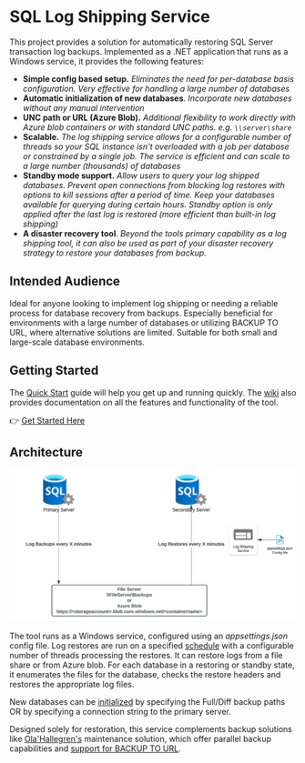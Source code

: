 # SQL Log Shipping Service 

This project provides a solution for automatically restoring SQL Server transaction log backups. Implemented as a .NET application that runs as a Windows service, it provides the following features:

* **Simple config based setup.** *Eliminates the need for per-database basis configuration.  Very effective for handling a large number of databases*
* **Automatic initialization of new databases**. *Incorporate new databases without any manual intervention*
* **UNC path or URL (Azure Blob).** *Additional flexibility to work directly with Azure blob containers or with standard UNC paths.  e.g. `\\server\share`*
* **Scalable.** *The log shipping service allows for a configurable number of threads so your SQL instance isn't overloaded with a job per database or constrained by a single job.  The service is efficient and can scale to a large number (thousands) of databases*
* **Standby mode support.** *Allow users to query your log shipped databases.  Prevent open connections from blocking log restores with options to kill sessions after a period of time. Keep your databases available for querying during certain hours.  Standby option is only applied after the last log is restored (more efficient than built-in log shipping)*
* **A disaster recovery tool**.  *Beyond the tools primary capability as a log shipping tool, it can also be used as part of your disaster recovery strategy to restore your databases from backup.*

## Intended Audience

Ideal for anyone looking to implement log shipping or needing a reliable process for database recovery from backups. Especially beneficial for environments with a large number of databases or utilizing BACKUP TO URL, where alternative solutions are limited. Suitable for both small and large-scale database environments.

## Getting Started

The [Quick Start](../../wiki/Quick-Start) guide will help you get up and running quickly.  The [wiki](../../wiki) also provides documentation on all the features and functionality of the tool.

👉 [Get Started Here](../../wiki/Quick-Start)

## Architecture

![Diagram](images/diagram.png)

The tool runs as a Windows service, configured using an *appsettings.json* config file.  Log restores are run on a specified [schedule](../../wiki/Schedule) with a configurable number of threads processing the restores.  It can restore logs from a file share or from Azure blob.  For each database in a restoring or standby state, it enumerates the files for the database, checks the restore headers and restores the appropriate log files.

New databases can be [initialized](../../wiki/Initialization) by specifying the Full/Diff backup paths OR by specifying a connection string to the primary server.

Designed solely for restoration, this service complements backup solutions like [Ola'Hallegren's](https://ola.hallengren.com/) maintenance solution, which offer parallel backup capabilities and [support for BACKUP TO URL](https://gist.github.com/scheffler/7edd40f430235aab651fadcc7d191a89).

